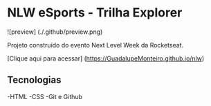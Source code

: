 # NLW eSports - Trilha Explorer

![preview] (./.github/preview.png)

Projeto construído do evento Next Level Week da Rocketseat.

[Clique aqui para acessar] (https://GuadalupeMonteiro.github.io/nlw)

## Tecnologias

-HTML
-CSS
-Git e Github

